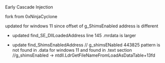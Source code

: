 Early Cascade Injection 

fork from 0xNinjaCyclone

updated for windows 11 since offset of g_ShimsEnabled address is different

- updated find_SE_DllLoadedAddress line 145 .mrdata is larger 


- update find_ShimsEnabledAddress 
// g_shimsENabled 443825 pattern is not found in .data for windows 11 and found in .text section 
//g_shimsEnabled -> ntdll.LdrGetFileNameFromLoadAsDataTable+13fd
